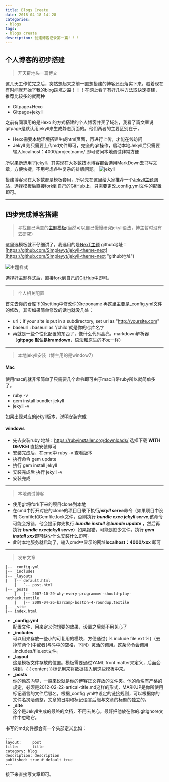 ```yaml
---
title: Blogs Create
date: 2018-04-18 14：28
categories:
- blogs
tags:
- blogs create
description: 创建博客记录第一篇！！！
---
```


## 个人博客的初步搭建

>开天辟地头一篇博文
>  


这几天工作忙完之后，突然想起来之前一直想搭建的博客还没落实下来，趁着现在有时间就开始了我的blog踩坑之路！！！在网上看了有好几种方法取快速搭建，推荐比较多的就两种
- Gitpage+Hexo
- Gitpage+jekyll

之前有同事用的是Hexo 的方式搭建的个人博客并买了域名，我看了篇文章说gitpage是默认用jekyll来生成静态页面的。他们两者的主要区别在于，
- Hexo需要本地环境搭建生成html页面，再进行上传，才能在线访问
- Jekyll 则只需要上传md文件即可，完全的git操作，启动本地Jekyll后只需要输入localhost：4000/projectname/ 即可访问本地调试非常方便


所以果断选用了jekyll，其实现在大多数技术博客都会选用MarkDown去书写文章，方便快捷，不用考虑各种复杂的排版问题。
![jekyll](http://img1.imgtn.bdimg.com/it/u=3660077456,970110315&fm=27&gp=0.jpg)

搭建博客现在大多数都是模板套用，所以先在这里给大家推荐一个[Jekyll主题网站](http://jekyllthemes.org/)，选择模板后直接fork到自己的GitHub上，只需要更改_config.yml文件的配置即可。

----------

## 四步完成博客搭建
>
	
>寻找自己满意的[主题模板](http://jekyllthemes.org/ "jekyll theme")(当然可以自己慢慢研究jekyll语法，博主暂时没有去研究）

这里选模板就不仔细讲了，我选用的是[NexT主题](https://github.com/Simpleyyt/jekyll-theme-next "homepage")
github地址：[https://github.com/Simpleyyt/jekyll-theme-next](https://github.com/Simpleyyt/jekyll-theme-next "github地址")
  

![主题样式](http://iissnan.com/nexus/next/desktop-preview.png)

选择好主题样式后，直接fork到自己的GitHub中即可。

----------

>个人相关配置

首先去你的仓库下的setting中修改你的reponame
再这里主要是_config.yml文件的修改，其实如果简单修改的话也就没几处：
- url：If your site is put in a subdirectory, set url as "http://yoursite.com"
- baseurl : baseurl as '/child'就是你的仓库名字
- 再就是一些个性化配置的东西了，像什么代码高亮，markdown解析器（**gitpage 默认是kramdown**，语法和原生的不太一样）

----------

>本地jekyll安装（博主用的是window7）

#### Mac ####
使用mac的就非常简单了只需要几个命令即可由于mac自带ruby所以就简单多了。
- ruby -v
- gem install bundler jekyll
- jekyll -v

如果出现对应的jekyll版本，说明安装完成

#### windows
- 先去安装ruby 地址：https://rubyinstaller.org/downloads/ 选择下载 **WITH DEVKEI** 直接安装即可
- 安装完成后，在cmd中 ruby -v 查看版本
- 执行命令 gem update 
- 执行 gem install jekyll
- 安装完成后 执行 jekyll -v 
- 安装完成

----------

>本地调试博客

- 使用git将fork下来的项目clone到本地
- 在cmd中打开对应的clone的项目目录下执行***jekyll serve***命令（如果项目中没有 Gemfile和Gemfile.lock文件，否则执行 ***bundle exec jekyll serve***,该命令可能会报错，他会提示你先执行 ***bundle install*** 和***bundle update*** ，然后再执行 ***bundle execjekyll serve***）如果报错，可能是缺少文件，执行 ***gem install xxx***即可缺少什么安装什么即可。
- 此时本地服务就启动了，输入cmd中显示的网址**localhost：4000/xxx** 即可


----------

>发布文章

	|-- _config.yml
    |-- _includes
    |-- _layouts
    |   |-- default.html
    	|   `-- post.html
    |-- _posts
    	|   |-- 2007-10-29-why-every-programmer-should-play-nethack.textile
		|	|-- 2009-04-26-barcamp-boston-4-roundup.textile
    |-- _site
	|-- index.html

- **_config.yml**   
配置文件，用来定义你想要的效果，设置之后就不用关心了
- **_includes**  
可以用来存放一些小的可复用的模块，方便通过{ % include file.ext %}（去掉前两个{中或者{与%中的空格，下同）灵活的调用。这条命令会调用_includes/file.ext文件。
- **_layout**  
这是模板文件存放的位置。模板需要通过YAML front matter来定义，后面会讲到，{ { content }}标记用来将数据插入到这些模板中来。
- **_posts**  
你的动态内容，一般来说就是你的博客正文存放的文件夹。他的命名有严格的规定，必须是2012-02-22-artical-title.md这样的形式，MARKUP是你所使用标记语言的文件后缀名，根据_config.yml中设定的链接规则，可以根据你的文件名灵活调整，文章的日期和标记语言后缀与文章的标题的独立的。
- **_site**  
这个是Jekyll生成的最终的文档，不用去关心。最好把他放在你的.gitignore文件中忽略它。

书写的md文件都会有一个头部定义比如：

	

	---
	layout:     post
	title:      title
	category: blog
	description: description
	published: true # default true
	---

接下来直接写文章即可。  
